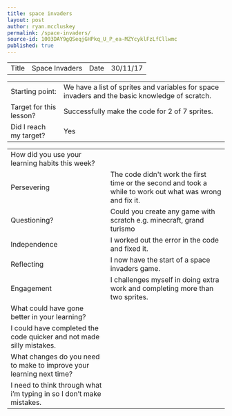 ```yaml
---
title: space invaders
layout: post
author: ryan.mccluskey
permalink: /space-invaders/
source-id: 1003DAY9gQSeqjGHPkq_U_P_ea-MZYcyklFzLfCllwmc
published: true
---
```

<table>
  <tr>
    <td>Title</td>
    <td>Space Invaders</td>
    <td>Date</td>
    <td>30/11/17</td>
  </tr>
</table>


<table>
  <tr>
    <td>Starting point:</td>
    <td>We have a list of sprites and variables for space invaders and the basic knowledge of scratch.</td>
  </tr>
  <tr>
    <td>Target for this lesson?</td>
    <td>Successfully make the code for 2 of 7 sprites.</td>
  </tr>
  <tr>
    <td>Did I reach my target? </td>
    <td>Yes</td>
  </tr>
</table>


<table>
  <tr>
    <td>How did you use your learning habits this week?</td>
    <td></td>
  </tr>
  <tr>
    <td>Persevering</td>
    <td>The code didn't work the first time or the second and took a while to work out what was wrong and fix it.</td>
  </tr>
  <tr>
    <td>Questioning?</td>
    <td>Could you create any game with scratch e.g. minecraft, grand turismo</td>
  </tr>
  <tr>
    <td>Independence</td>
    <td>I worked out the error in the code and fixed it.</td>
  </tr>
  <tr>
    <td>Reflecting</td>
    <td>I now have the start of a space invaders game.</td>
  </tr>
  <tr>
    <td>Engagement</td>
    <td>I challenges myself in doing extra work and completing more than two sprites.</td>
  </tr>
  <tr>
    <td>What could have gone better in your learning?</td>
    <td></td>
  </tr>
  <tr>
    <td>I could have completed the code quicker and not made silly mistakes. </td>
    <td></td>
  </tr>
  <tr>
    <td>What changes do you need to make to improve your learning next time?</td>
    <td></td>
  </tr>
  <tr>
    <td>I need to think through what i’m typing in so I don’t make mistakes.</td>
    <td></td>
  </tr>
</table>



